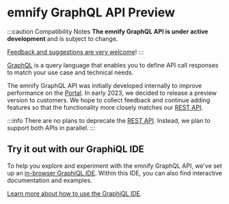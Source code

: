 # emnify GraphQL API <span className="theme-doc-version-badge badge badge--primary">Preview</span>

:::caution Compatibility Notes
**The emnify GraphQL API is under active development** and is subject to change. 

[Feedback and suggestions are very welcome](https://emnify.canny.io/)!
:::

[GraphQL](https://graphql.org/) is a query language that enables you to define API call responses to match your use case and technical needs. 

The emnify GraphQL API was initially developed internally to improve performance on the [Portal](https://portal.emnify.com/).
In early 2023, we decided to release a preview version to customers. 
We hope to collect feedback and continue adding features so that the functionality more closely matches our [REST API](/rest-api). 

:::info
There are no plans to deprecate the [REST API](/rest-api). 
Instead, we plan to support both APIs in parallel. 
:::

## Try it out with our GraphiQL IDE

To help you explore and experiment with the emnify GraphQL API, we've set up an [in-browser GraphiQL IDE](https://graphql-playground.emnify.net/). 
Within this IDE, you can also find interactive documentation and examples.

[Learn more about how to use the GraphiQL IDE](/graphql/using-graphiql).
